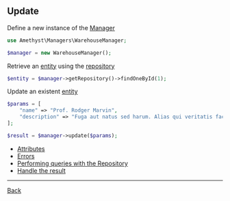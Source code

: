 ## Update 

Define a new instance of the [Manager](manager.md)

```php
use Amethyst\Managers\WarehouseManager;

$manager = new WarehouseManager();
```

Retrieve an [entity](model.md) using the [repository](repository.md)


```php
$entity = $manager->getRepository()->findOneById(1);
```

Update an existent [entity](model.md)

```php
$params = [
    "name" => "Prof. Rodger Marvin",
    "description" => "Fuga aut natus sed harum. Alias qui veritatis facilis aut voluptatem. Autem impedit et voluptatem voluptatum modi ipsam accusamus. Vel quia dolorum repellendus nulla molestias sed."
];

$result = $manager->update($params);
```

* [Attributes](attributes.md)
* [Errors](errors.md)
* [Performing queries with the Repository](repository.md)
* [Handle the result](result.md)

---
[Back](index.md)